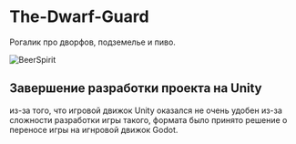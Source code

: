 # The-Dwarf-Guard
Рогалик про дворфов, подземелье и пиво.

![BeerSpirit](https://github.com/PepeDux/The-Dwarf-Guard-Unity/assets/108129196/f6e55100-c08a-42b8-8edc-7c61600db34f)



## Завершение разработки проекта на Unity
из-за того, что игровой движок Unity оказался не очень удобен из-за сложности разработки игры такого, формата было принято решение о переносе игры на игнровой движок Godot.
